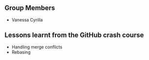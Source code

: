 ## Group Members
- Vanessa Cyrilla


## Lessons learnt from the GitHub crash course
- Handling merge conflicts
- Rebasing